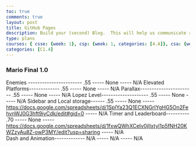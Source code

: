```yaml
---
toc: true
comments: true
layout: post
title: GitHub Pages
description: Build your (second) Blog.  This will help us communicate results.
type: plans
courses: { csse: {week: 1}, csp: {week: 1, categories: [4.A]}, csa: {week: 0} }
categories: [C1.4]
---
```


### Mario Final 1.0
Enemies	-----------------------	.55 ----- None ----- N/A
Elevated Platforms-------------	.55 ----- None ----- N/A
Parallax-----------------------	.55	----- None ----- N/A
Lopez Level--------------------	.55	----- None ----- N/A
Sidebar and Local storage------	.55	----- None -----   https://docs.google.com/spreadsheets/d/1SplYa23Q1ECXNGrIYgHG5On2FehvnWJ0G3hft9iyCdk/edit#gid=0 ----- N/A 
Timer and Leaderboard----------	.70 -----  None ----- https://docs.google.com/spreadsheets/d/1fxwQWhXCeIv0jlIxtyl1p5fNH20KWZzyAu8Z-owP3MY/edit?usp=sharing ----- N/A		
Dash and Animation------------- N/A -----  N/A  ----- N/A


